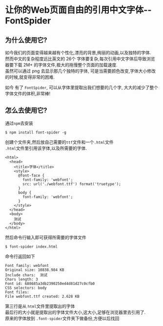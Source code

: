 # 让你的Web页面自由的引用中文字体--FontSpider

## 为什么使用它?
如今我们的页面变得越来越有个性化,漂亮的背景,绚丽的动画,以及独特的字体.  
然而中文的复杂程度远比英文的 26个 字体要复杂,每次引用中文字体后导致浏览器要下载 2M+ 的字体文件,极大的拖慢整个页面的加载速度.  
虽然可以通过 png 去显示那几个独特的字体, 可是当需要颜色改变,字体大小修改的时候,就变得非常的困难.  

如今 有了 `FontSpider`, 可以从字体里提取出我们想要的几个字, 大大的减少了整个字体文件的体积,非常棒!

## 怎么去使用它?

通过`npm`去安装

```
$ npm install font-spider -g
```

创建个文件夹,然后放自己需要的`ttf`文件和一个`.html`文件  
`.html`文件里引用该字体,以及所需要的字体.
```
<html>
  <head>
    <title>字体</title>
    <style>
      @font-face {
        font-family: 'webfont';
        src: url('./webfont.ttf') format('truetype');
      }
      body {
        font-family: 'webfont';
      }
    </style>
  </head>
  <body>
    测试
  </body>
</html>
```

然后命令行输入即可获得所需要的字体文件
```
$ font-spider index.html
```

命令行返回如下
```
Font family: webfont
Original size: 10838.984 KB
Include chars:  测试
Chars length: 3
Font id: 688685a3db2390250ed4d81d27c0cfb0
CSS selectors: body
Font files:
File webfont.ttf created: 2.628 KB
```
第三行是从 `html`文件里提取出的字体  
最后行的大小就是提取出的字体文件大小,这大小,足够在浏览器里去引用了.  
原来的字体放到 `.font-spider`文件夹下做备份,方便以后找回